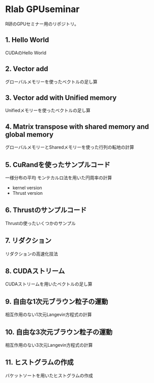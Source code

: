 # Rlab GPUseminar
R研のGPUセミナー用のリポジトリ。

## 1. Hello World
CUDAのHello World
## 2. Vector add
グローバルメモリーを使ったベクトルの足し算
## 3. Vector add with Unified memory
Unifiedメモリーを使ったベクトルの足し算
## 4. Matrix transpose with shared memory and global memory
グローバルメモリーとSharedメモリーを使った行列の転地の計算
## 5. CuRandを使ったサンプルコード
一様分布の平均
モンテカルロ法を用いた円周率の計算
- kernel version
- Thrust version
## 6. Thrustのサンプルコード
Thrustの使ったいくつかのサンプル
## 7. リダクション
リダクションの高速化技法
## 8. CUDAストリーム
CUDAストリームを用いたベクトルの足し算
## 9. 自由な1次元ブラウン粒子の運動
相互作用のない1次元Langevin方程式の計算
## 10. 自由な3次元ブラウン粒子の運動
相互作用のない3次元Langevin方程式の計算
## 11. ヒストグラムの作成
バケットソートを用いたヒストグラムの作成
